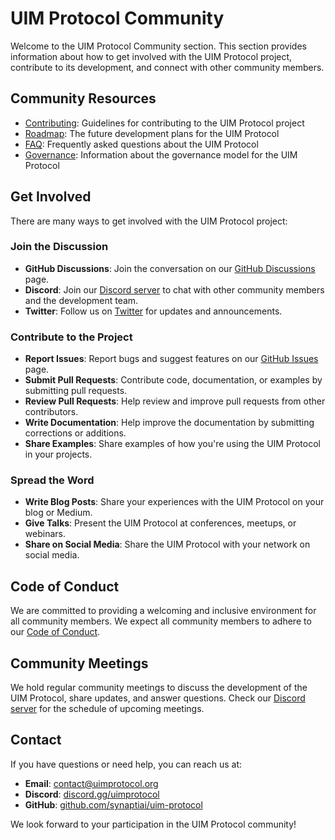 # UIM Protocol Community

Welcome to the UIM Protocol Community section. This section provides information about how to get involved with the UIM Protocol project, contribute to its development, and connect with other community members.

## Community Resources

- [Contributing](contributing.md): Guidelines for contributing to the UIM Protocol project
- [Roadmap](roadmap.md): The future development plans for the UIM Protocol
- [FAQ](faq.md): Frequently asked questions about the UIM Protocol
- [Governance](governance.md): Information about the governance model for the UIM Protocol

## Get Involved

There are many ways to get involved with the UIM Protocol project:

### Join the Discussion

- **GitHub Discussions**: Join the conversation on our [GitHub Discussions](https://github.com/synaptiai/uim-protocol/discussions) page.
- **Discord**: Join our [Discord server](https://discord.gg/uimprotocol) to chat with other community members and the development team.
- **Twitter**: Follow us on [Twitter](https://twitter.com/synaptiai) for updates and announcements.

### Contribute to the Project

- **Report Issues**: Report bugs and suggest features on our [GitHub Issues](https://github.com/synaptiai/uim-protocol/issues) page.
- **Submit Pull Requests**: Contribute code, documentation, or examples by submitting pull requests.
- **Review Pull Requests**: Help review and improve pull requests from other contributors.
- **Write Documentation**: Help improve the documentation by submitting corrections or additions.
- **Share Examples**: Share examples of how you're using the UIM Protocol in your projects.

### Spread the Word

- **Write Blog Posts**: Share your experiences with the UIM Protocol on your blog or Medium.
- **Give Talks**: Present the UIM Protocol at conferences, meetups, or webinars.
- **Share on Social Media**: Share the UIM Protocol with your network on social media.

## Code of Conduct

We are committed to providing a welcoming and inclusive environment for all community members. We expect all community members to adhere to our [Code of Conduct](https://github.com/synaptiai/uim-protocol/blob/main/CODE_OF_CONDUCT.md).

## Community Meetings

We hold regular community meetings to discuss the development of the UIM Protocol, share updates, and answer questions. Check our [Discord server](https://discord.gg/uimprotocol) for the schedule of upcoming meetings.

## Contact

If you have questions or need help, you can reach us at:

- **Email**: [contact@uimprotocol.org](mailto:contact@uimprotocol.org)
- **Discord**: [discord.gg/uimprotocol](https://discord.gg/uimprotocol)
- **GitHub**: [github.com/synaptiai/uim-protocol](https://github.com/synaptiai/uim-protocol)

We look forward to your participation in the UIM Protocol community!

